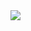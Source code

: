 <img align="center" src="https://github-readme-stats.vercel.app/api?username=vExo307&include_all_commits=true&count_private=true&show_icons=true&line_height=20&title_color=1c00cf&icon_color=686770&text_color=D3D3D3&bg_color=00a64d,130F40">
